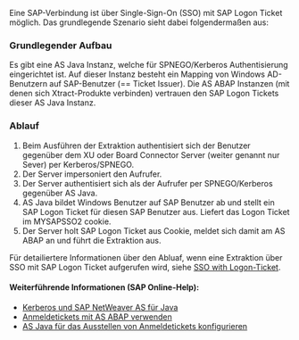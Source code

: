 Eine SAP-Verbindung ist über Single-Sign-On (SSO) mit SAP Logon Ticket möglich. Das grundlegende Szenario sieht dabei folgendermaßen aus:


### Grundlegender Aufbau
Es gibt eine AS Java Instanz, welche für SPNEGO/Kerberos Authentisierung eingerichtet ist. Auf dieser Instanz besteht ein Mapping von Windows AD-Benutzern auf SAP-Benutzer (== Ticket Issuer).
Die AS ABAP Instanzen (mit denen sich Xtract-Produkte verbinden) vertrauen den SAP Logon Tickets dieser AS Java Instanz.

### Ablauf
1. Beim Ausführen der Extraktion authentisiert sich der Benutzer gegenüber dem XU oder Board Connector Server (weiter genannt nur Sever) per Kerberos/SPNEGO.
2. Der Server impersoniert den Aufrufer.
3. Der Server authentisiert sich als der Aufrufer per SPNEGO/Kerberos gegenüber AS Java.
4. AS Java bildet Windows Benutzer auf SAP Benutzer ab und stellt ein SAP Logon Ticket für diesen SAP Benutzer aus. Liefert das Logon Ticket im MYSAPSSO2 cookie.
5. Der Server holt SAP Logon Ticket aus Cookie, meldet sich damit am AS ABAP an und führt die Extraktion aus.

Für detailiertere Informationen über den Abluaf, wenn eine Extraktion über SSO mit SAP Logon Ticket aufgerufen wird, siehe [SSO with Logon-Ticket](https://kb.theobald-software.com/xtract-universal/sso-with-logon-ticket).


#### Weiterführende Informationen (SAP Online-Help):
* [Kerberos und SAP NetWeaver AS für Java](https://help.sap.com/viewer/8d084639453b41579938aefc0bda7068/2021.001/de-DE/4c8a4d292e2849a8b7cbd229be5c94a5.html)
* [Anmeldetickets mit AS ABAP verwenden](https://help.sap.com/viewer/8d084639453b41579938aefc0bda7068/2021.001/de-DE/4a446f50dc3d2baee10000000a421937.html)
* [AS Java für das Ausstellen von Anmeldetickets konfigurieren](https://help.sap.com/viewer/8d084639453b41579938aefc0bda7068/2021.001/de-DE/4a412251343f2ab1e10000000a42189c.html)

